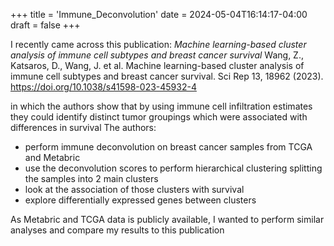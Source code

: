 +++
title = 'Immune_Deconvolution'
date = 2024-05-04T16:14:17-04:00
draft = false
+++


I recently came across this publication: *Machine learning-based cluster analysis of immune cell subtypes and breast cancer survival*
Wang, Z., Katsaros, D., Wang, J. et al. Machine learning-based cluster analysis of immune cell subtypes and breast cancer survival. Sci Rep 13, 18962 (2023). https://doi.org/10.1038/s41598-023-45932-4

in which the authors show that by using immune cell infiltration estimates they could identify distinct tumor groupings which were associated with differences in survival
The authors: 
- perform immune deconvolution on breast cancer samples from TCGA and Metabric
- use the deconvolution scores to perform hierarchical clustering splitting the samples into 2 main clusters
- look at the association of those clusters with survival
- explore differentially expressed genes between clusters


As Metabric and TCGA data is publicly available, I wanted to perform similar analyses and compare my results to this publication

